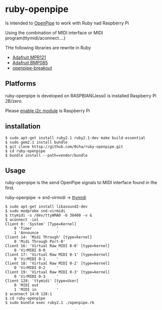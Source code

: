 ruby-openpipe
===========
Is intended to [OpenPipe](http://openpipe.cc/) to work with Ruby nad Raspberry Pi

Using the combination of MIDI interface or MIDI program(ttymidi/aconnect....)

THe following libraries are rewrite in Ruby

- [Adafruit MPR121](https://github.com/openpipelabs/openpipe-breakout)
- [Adafruit BMP085](https://github.com/adafruit/Adafruit_Python_BMP)
- [openpipe-breakout](https://github.com/adafruit/Adafruit_Python_MPR121)

## Platforms
ruby-openpipe is developed on RASPBIAN(Jessi) is installed Raspberry Pi 2B/zero.

Please [enable i2c module](https://learn.sparkfun.com/tutorials/raspberry-pi-spi-and-i2c-tutorial#i2c-on-pi) is Raspberry Pi

## installation
```
$ sudo apt-get install ruby2.1 ruby2.1-dev make build-essential
$ sudo gem2.1 install bundle
$ git clone httsp://github.com/0cha/ruby-openpipe.git
$ cd ruby-openpipe
$ bundle install --path=vendor/bundle
```

## Usage
ruby-openpipe is the send OpenPipe signals to MIDI interface found in the first.


ruby-openpipe -> snd-virmidi -> [ttymidi](https://zuzebox.wordpress.com/2015/12/13/setting-up-rpi-midi-and-fluid-synth-softsynth/)

```
$ sudo apt-get install libasound2-dev
$ sudo modprobe snd-virmidi
$ ttymidi -s /dev/ttyAMA0 -b 38400 -v &
$ aconnect -iol
Client 0: 'System' [Type=Kernel]
    0 'Timer           '
    1 'Announce        '
Client 14: 'Midi Through' [type=kernel]
    0 'Midi Through Port-0'
Client 16: 'Virtual Raw MIDI 0-0' [type=kernel]
    0 'VirMIDI 0-0     '
Client 17: 'Virtual Raw MIDI 0-1' [type=kernel]
    0 'VirMIDI 0-1     '
Client 18: 'Virtual Raw MIDI 0-2' [type=kernel]
    0 'VirMIDI 0-2     '
Client 19: 'Virtual Raw MIDI 0-3' [type=kernel]
    0 'VirMIDI 0-3     '
Client 128: 'ttymidi' [type=User]
    0 'MIDI out        '
    1 'MIDI in         '
$ aconnect 14:0 128:1
$ cd ruby-openpipe
$ sudo bundle exec ruby2.1 ./openpipe.rb
```
